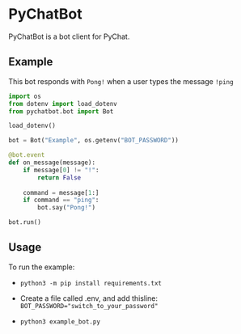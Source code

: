 # PyChatBot
PyChatBot is a bot client for PyChat.

## Example

This bot responds with `Pong!` when a user types the message `!ping`

```py
import os
from dotenv import load_dotenv
from pychatbot.bot import Bot

load_dotenv()

bot = Bot("Example", os.getenv("BOT_PASSWORD"))

@bot.event
def on_message(message):
    if message[0] != "!":
        return False
    
    command = message[1:]
    if command == "ping":
        bot.say("Pong!")

bot.run()
```


## Usage
To run the example:

- `python3 -m pip install requirements.txt`

- Create a file called .env, and add thisline: `BOT_PASSWORD="switch_to_your_password"`

- `python3 example_bot.py`

